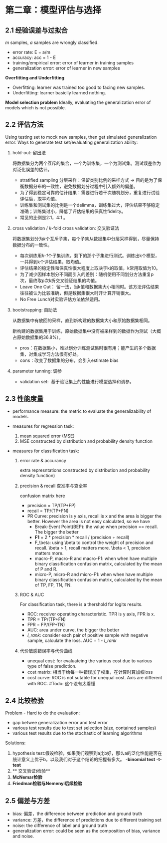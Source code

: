 # 第二章：模型评估与选择
## 2.1 经验误差与过拟合
*m* samples, *a* samples are wrongly classified.
- error rate: E = a/m
- accuracy: acc = 1 - E
- training/empirical error: error of learner in training samples
- generalization error: error of learner in new samples

**Overfitting and Underfitting**
- Overfitting: learner was trained too good to facing new samples.
- Underfitting: learner basiclly learned nothing.

**Model selection problem**
Ideally, evaluating the generalization error of models which is not possible.

## 2.2 评估方法

Using testing set to mock new samples, then get simulated generalization error. Ways to generate test set/evaluating generalization ability:

1. hold-out: 留出法
	
	将数据集分为两个互斥的集合，一个为训练集，一个为测试集。测试误差作为对泛化误差的估计。
	- stratified sampling 分层采样：保留类别比例的采样方式  -> 目的是为了保衡数据分布的一致性，避免数据划分过程中引入额外的偏差。
	- 为了得到稳定可靠的估计结果：需要进行若干次随机划分，重复进行试验评估后，取平均值。
	- 训练集和测试集的比例是一个delimma，训练集过大，评估结果不够稳定准确；训练集过小，降低了评估结果的保真性fidelity。
	- 常见的比例是2:1，4:1 。
	
2. cross validation / *k*-fold cross validation: 交叉验证法
	
	将数据集划分为*k*个互斥子集，每个子集从数据集中分层采样得到，尽量保持数据分布的一致性。 
	- 每次训练用*k-1*个子集训练，剩下的那个子集进行测试。训练出k个模型，一共得到k个评估结果，取均值。
	- 评估结果的稳定性和保真性很大程度上取决于k的取值，k常用取值为10。
	- 为了减少因样本划分不同而引入的差别：随机使用不同划分方法重复p次，最终取p次k折交叉验证结果的均值。
	- Leave One Out： 留一法，当k值和数据集大小相同时。该方法评估结果往往被认为比较准确，但是数据集很大时开计算开销很大。
	- No Free Lunch对实验评估方法依然适用。
	
3. bootstrapping: 自助法
	
	从数据集中有放回的采样，直到新构建的数据集大小和原始数据集相同。
	
	新构建的数据集用于训练，原始数据集中没有被采样到的数据作为测试（大概占原始数据集的36.8%）。
	
	- pros：在数据集小，难以划分训练测试集时很有用；能产生的多个数据集，对集成学习方法很有好处。
	- cons：改变了数据集的分布，会引入estimate bias
	
4. parameter tunning: 调参
	- validation set:  基于验证集上的性能进行模型选择和调参。

## 2.3 性能度量
- performance measure: the metric to evaluate the generalizability of models.

- measures for regression task: 
	1. mean squared error (MSE)
	2. MSE constructed by distribution and probability density function
	
- measures for classification task:
	1. error rate & accurancy 
		
		extra represntations constructed by distribution and probability density function)
	2. precision & recall   查准率与查全率
		
		confusion matrix here 
		- precision = TP/(TP+FP)
		- recall = TP/(TP+FN)
		- PR Curve: precision is  y axis, recall is x and the area is bigger the better. However the area is not easy calculated, so we have
			- Break-Event Point(BEP): the value when precision == recall. The bigger the better
			- **F1** = 2 \* precision \* recall / (precision + recall)
			- F_\beta: using \beta to control the weight of precision and recall. \beta > 1, recall matters more. \beta < 1, precision matters more.
			- macro-P, macro-R and macro-F1: when when have multiple binary classification confusion matrix, calculated by the mean of P and R.
			- micro-P, micro-R and micro-F1: when when have multiple binary classification confusion matrix, calculated by the mean of TP, FP, TN, FN. 
	3. ROC & AUC 
		
		For classification task, there is a thershold for logits results. 
		- ROC: receiver operating characteristic. TPR is y axis, FPR is x.
		- TPR = TP/(TP+FN)
		- FPR = FP/(FP+TN)
		- AUC: area under curve, the bigger the better
		- *l_rank*: consider each pair of positive sample with negative sample, calculate the loss. AUC = 1 - *l_rank*
	4. 代价敏感错误率与代价曲线
		- unequal cost: for evaluateing the various cost due to various type of false prediction.
		- cost matrix: 相当于给每一种错误加了权重，在计算时算加权loss
		- cost curve: ROC is not sutable for unequal cost. Axis are different with ROC. \#Todo: 这个没有太看懂

## 2.4 比较检验
Problem - Hard to do the evaluation:
- gap betwee generalization error and test error
- various test results due to test set selection (size, contained samples)
- various test results due to the stochastic of learning algorithms

Solutions:
1. hypothesis test:假设检验，如果我们观察到a比b好，那么a的泛化性能是否在统计意义上优于b，以及我们对于这个结论的把握有多大。
	-**binomial test**
	-**t-test**
2. ** 交叉验证t检验**
3. **McNemar检验**
4. **Friedman检验与Nemenyi后续检验**

## 2.5 偏差与方差
- bias: 偏差，the difference between prediction and ground truth
- variance: 方差，the difference of predictions due to different training set
- noise: the difference of label and ground truth
- generalization error: could be seen as the composition of bias, variance and noise.

